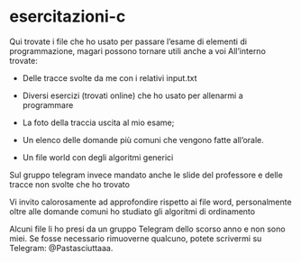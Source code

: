 # esercitazioni-c
Qui trovate i file che ho usato per passare l’esame di elementi di programmazione, magari possono tornare utili anche a voi
All’interno trovate:

* Delle tracce svolte da me con i relativi input.txt

* Diversi esercizi (trovati online) che ho usato per allenarmi a programmare

* La foto della traccia uscita al mio esame;

* Un elenco delle domande più comuni che vengono fatte all’orale.
  
* Un file world con degli algoritmi generici

Sul gruppo telegram invece mandato anche le slide del professore e delle tracce non svolte che ho trovato

Vi invito calorosamente ad approfondire rispetto ai file word, personalmente oltre alle domande comuni ho studiato gli algoritmi di ordinamento

Alcuni file li ho presi da un gruppo Telegram dello scorso anno e non sono miei. Se fosse necessario rimuoverne qualcuno, potete scrivermi su Telegram: @Pastasciuttaaa.
